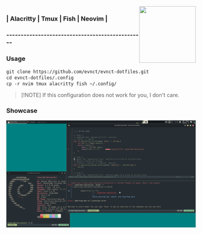 <img align="right" width="150" height="150" src="https://external-content.duckduckgo.com/iu/?u=https%3A%2F%2Fi.pinimg.com%2Foriginals%2F5f%2F64%2F34%2F5f6434408b73f26ed9753f510a6049c2.jpg&f=1&nofb=1&ipt=60c0cbdc1f333989fa92551f5790611040d10eebde95dcf2f4b741716f6777d3&ipo=images =200x200">

###  | Alacritty  | Tmux   | Fish   | Neovim |
### ------------------------------------------------

### Usage

```
git clone https://github.com/evnct/evnct-dotfiles.git
cd evnct-dotfiles/.config
cp -r nvim tmux alacritty fish ~/.config/
```

> [!NOTE] If this configuration does not work for you, I don't care.

### Showcase

![Showcasing Alacritty, Tmux and Neovim with Rustlings course](./showcase.png)
